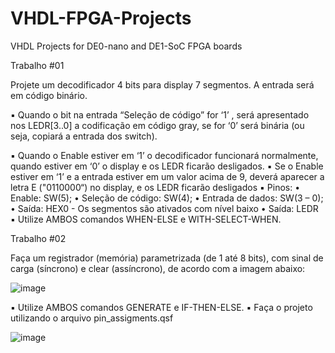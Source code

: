 # VHDL-FPGA-Projects
VHDL Projects for DE0-nano and DE1-SoC FPGA boards

Trabalho #01

Projete um decodificador 4 bits para display 7 segmentos. A entrada será em código binário.

▪ Quando o bit na entrada “Seleção de código” for ‘1’ , será apresentado nos LEDR[3..0] a codificação em código gray, se for ‘0’ será binária (ou seja, copiará a entrada dos switch).

▪ Quando o Enable estiver em ‘1’ o decodificador funcionará normalmente, quando estiver em ‘0’ o display e os LEDR ficarão desligados.
▪ Se o Enable estiver em ‘1’ e a entrada estiver em um valor acima de 9, deverá aparecer a letra E ("0110000“) no display, e os LEDR ficarão desligados
▪ Pinos:
• Enable: SW(5);
• Seleção de código: SW(4);
• Entrada de dados: SW(3 – 0);
• Saída: HEX0 - Os segmentos são ativados com nível baixo
• Saída: LEDR
▪ Utilize AMBOS comandos WHEN-ELSE e WITH-SELECT-WHEN.

Trabalho #02

Faça um registrador (memória) parametrizada (de 1 até 8 bits), com sinal de carga (síncrono) e clear (assíncrono), de acordo com a imagem abaixo:

![image](https://github.com/VBertuol/VHDL-FPGA-Projects/assets/99759901/e3b9e405-7bdd-4373-905c-f60b44b4f2b6)

▪ Utilize AMBOS comandos GENERATE e IF-THEN-ELSE.
▪ Faça o projeto utilizando o arquivo pin_assigments.qsf

![image](https://github.com/VBertuol/VHDL-FPGA-Projects/assets/99759901/117c6557-fa0e-4cef-bfab-b40b67e4f3bc)

